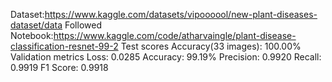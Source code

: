 Dataset:https://www.kaggle.com/datasets/vipoooool/new-plant-diseases-dataset/data
Followed Notebook:https://www.kaggle.com/code/atharvaingle/plant-disease-classification-resnet-99-2
Test scores Accuracy(33 images): 100.00%
Validation metrics
Loss: 0.0285
Accuracy: 99.19%
Precision: 0.9920
Recall: 0.9919
F1 Score: 0.9918
